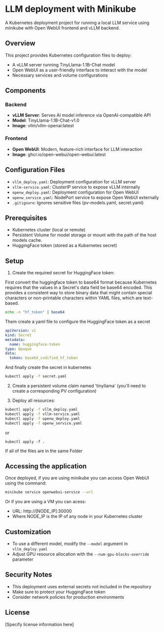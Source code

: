 # LLM deployment with Minikube

A Kubernetes deployment project for running a local LLM service using minikube with Open WebUI frontend and vLLM backend.

## Overview

This project provides Kubernetes configuration files to deploy:
- A vLLM server running TinyLlama-1.1B-Chat model
- Open WebUI as a user-friendly interface to interact with the model
- Necessary services and volume configurations

## Components

### Backend
- **vLLM Server**: Serves AI model inference via OpenAI-compatible API
- **Model**: TinyLlama-1.1B-Chat-v1.0
- **Image**: vllm/vllm-openai:latest

### Frontend
- **Open WebUI**: Modern, feature-rich interface for LLM interaction
- **Image**: ghcr.io/open-webui/open-webui:latest

## Configuration Files

- `vllm_deploy.yaml`: Deployment configuration for vLLM server
- `vllm-service.yaml`: ClusterIP service to expose vLLM internally
- `openw_deploy.yaml`: Deployment configuration for Open WebUI
- `openw_service.yaml`: NodePort service to expose Open WebUI externally
- `.gitignore`: Ignores sensitive files (pv-models.yaml, secret.yaml)

## Prerequisites

- Kubernetes cluster (local or remote)
- Persistent Volume for model storage or mount with the path of the host models cache.
- HuggingFace token (stored as a Kubernetes secret)

## Setup

1. Create the required secret for HuggingFace token:

First convert the huggingface token to base64 format because Kubernetes requires that the values in a Secret's data field be base64 encoded. This provides a consistent way to store binary data that might contain special characters or non-printable characters within YAML files, which are text-based.

```bash
echo -n "hf_token" | base64
```

Them create a yaml file to configure the HuggingFace token as a secret
```yaml
apiVersion: v1
kind: Secret
metadata:
  name: huggingface-token
type: Opaque
data:
  token: base64_codified_hf_token
```

And finally create the secret in kubernetes

```bash
kubectl apply -f secret.yaml
```


2. Create a persistent volume claim named 'tinyllama' (you'll need to create a corresponding PV configuration)

3. Deploy all resources:
```bash
kubectl apply -f vllm_deploy.yaml
kubectl apply -f vllm-service.yaml
kubectl apply -f openw_deploy.yaml
kubectl apply -f openw_service.yaml
```
or

```
kubectl apply -f .
```
If all of the files are in the same Folder 
## Accessing the application

Once deployed, if you are using minikube you can access Open WebUI using the command:

```bash
minikube service openwebui-service --url
```
Or if you are using a VM you can acess:

- URL: http://[NODE_IP]:30000
- Where NODE_IP is the IP of any node in your Kubernetes cluster

## Customization

- To use a different model, modify the `--model` argument in `vllm_deploy.yaml`
- Adjust GPU resource allocation with the `--num-gpu-blocks-override` parameter

## Security Notes

- This deployment uses external secrets not included in the repository
- Make sure to protect your HuggingFace token
- Consider network policies for production environments

## License

[Specify license information here]
